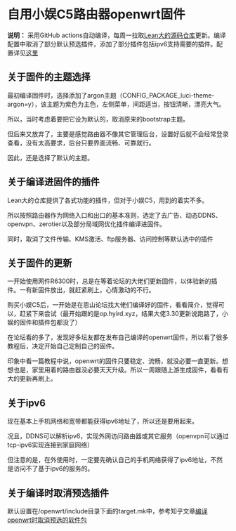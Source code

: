 # 自用小娱C5路由器openwrt固件

**说明：** 采用GitHub actions自动编译，每周一拉取[Lean大的源码仓库](https://github.com/coolsnowwolf/lede)更新。编译配置中取消了部分默认预选插件，添加了部分插件包括ipv6支持需要的插件。配置详见[这里](https://github.com/qughij/openwrt-xiaoyu_xy-c5/blob/master/.github/workflows/daily_build.yml)


## 关于固件的主题选择

最初编译固件时，选择添加了argon主题（CONFIG_PACKAGE_luci-theme-argon=y），该主题为紫色为主色，左侧菜单，间距适当，按钮清晰，漂亮大气。

所以，当时考虑着要把它设为默认的，取消原来的bootstrap主题。

但后来又放弃了，主要是感觉路由器不像其它管理后台，设置好后就不会经常登录查看，没有太高要求，后台只要界面流畅、可靠就行。

因此，还是选择了默认的主题。


## 关于编译进固件的插件

Lean大的仓库提供了各式功能的插件，但对于小娱C5，用到的着实不多。

所以按照路由器作为网络入口和出口的基本准则，选定了去广告、动态DDNS、openvpn、zerotier以及部分局域网优化插件编译进固件。

同时，取消了文件传输、KMS激活、ftp服务器、访问控制等默认选中的插件

## 关于固件的更新

一开始使用网件R6300时，总是在等着论坛的大佬们更新固件，以体验新的插件。一有新固件放出，就赶紧刷上，心情激动的不行。

购买小娱C5后，一开始是在恩山论坛找大佬们编译好的固件，看看简介，觉得可以，赶紧下来尝试（最开始跟的是op.hyird.xyz，结果大佬3.30更新说跑路了，小娱的固件和插件包都没了）

在论坛看的多了，发现好多坛友都在发布自己编译的openwrt固件，所以看了很多教程后，决定开始自己定制自己的固件。

印象中看一篇教程中说，openwrt的固件只要稳定、流畅，就没必要一直更新。想想也是，家里用着的路由器没必要天天升级。所以一周跟随上游生成固件，看看有大的更新再刷上。


## 关于ipv6

现在基本上手机网络和宽带都能获得ipv6地址了，所以还是要用起来。

况且，DDNS可以解析ipv6，实现外网访问路由器或其它服务（openvpn可以通过tcp-ipv6实现连接到家庭网络）

但注意的是，在外使用时，一定要先确认自己的手机网络获得了ipv6地址，不然是访问不了基于ipv6的服务的。


## 关于编译时取消预选插件

默认设置在/openwrt/include目录下面的target.mk中，参考知乎文章[编译openwrt时取消预选的软件包](https://zhuanlan.zhihu.com/p/70656867)
